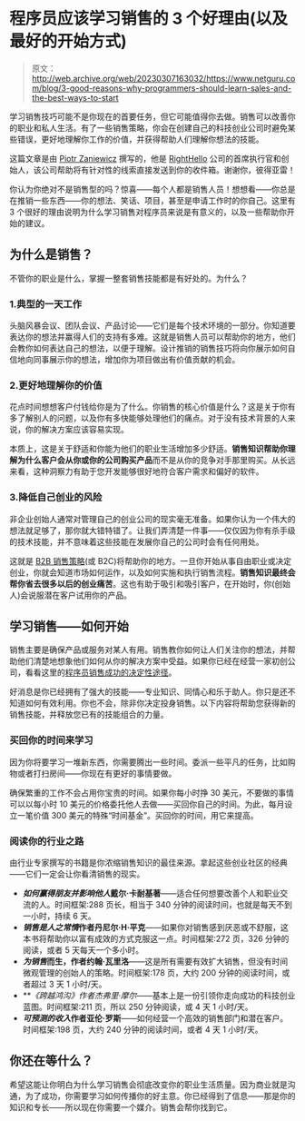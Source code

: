 # 程序员应该学习销售的 3 个好理由(以及最好的开始方式)

> 原文：<http://web.archive.org/web/20230307163032/https://www.netguru.com/blog/3-good-reasons-why-programmers-should-learn-sales-and-the-best-ways-to-start>

 学习销售技巧可能不是你现在的首要任务，但它可能值得你去做。销售可以改善你的职业和私人生活。有了一些销售策略，你会在创建自己的科技创业公司时避免某些错误，更好地理解你工作的价值，并获得帮助人们理解你想法的技能。

这篇文章是由 [Piotr Zaniewicz](http://web.archive.org/web/20221203092331/https://twitter.com/piotrzaniewicz) 撰写的，他是 [RightHello](http://web.archive.org/web/20221203092331/http://righthello.com/) 公司的首席执行官和创始人，该公司帮助将有针对性的线索直接发送到你的收件箱。谢谢你，彼得亚雷！

你认为你绝对不是销售型的吗？惊喜——每个人都是销售人员！想想看——你总是在推销一些东西——你的想法、笑话、项目，甚至是申请工作时的你自己。这里有 3 个很好的理由说明为什么学习销售对程序员来说是有意义的，以及一些帮助你开始的建议。

## 为什么是销售？

不管你的职业是什么，掌握一整套销售技能都是有好处的。为什么？

### 1.典型的一天工作

头脑风暴会议、团队会议、产品讨论——它们是每个技术环境的一部分。你知道要表达你的想法并赢得人们的支持有多难。这就是销售人员可以帮助你的地方，他们会教你如何表达自己的想法，以便于理解。设计推销的销售技巧将向你展示如何自信地向同事展示你的想法，增加你为项目做出有价值贡献的机会。

### 2.更好地理解你的价值

花点时间想想客户付钱给你是为了什么。你销售的核心价值是什么？这是关于你有多了解别人的问题，以及你有多快能够处理他们的痛点。对于没有技术背景的人来说，你的解决方案应该容易实现。

本质上，这是关于舒适和你能为他们的职业生活增加多少舒适。**销售知识帮助你理解为什么客户会从你或你的公司购买产品**而不是从你的竞争对手那里购买。从长远来看，这种洞察力有助于您开发能够很好地符合客户需求和偏好的软件。

### 3.降低自己创业的风险

非企业创始人通常对管理自己的创业公司的现实毫无准备。如果你认为一个伟大的想法就足够了，那你就大错特错了。让我们弄清楚一件事——仅仅因为你有杀手级的技术技能，并不意味着这些技能在发展你自己的公司时会有任何用处。

这就是 [B2B 销售策略](http://web.archive.org/web/20221203092331/http://righthello.com/b2b-sales-strategy/)(或 B2C)将帮助你的地方。一旦你开始从事自由职业或决定创业，你就会知道市场如何运作，以及如何实施和执行销售流程。**销售知识最终会帮你省去很多以后的创业痛苦**。这也有助于吸引和吸引客户，在开始时，你(创始人)会说服潜在客户试用你的产品。

## 学习销售——如何开始

销售主要是确保产品或服务对某人有用。销售教你如何让人们关注你的想法，并帮助他们清楚地想象他们如何从你的解决方案中受益。如果你已经在经营一家初创公司，看看这里的[程序员销售成功的决定性途径](http://web.archive.org/web/20221203092331/http://righthello.com/sales-for-technical-founders/)。

好消息是你已经拥有了强大的技能——专业知识、同情心和乐于助人。你只是还不知道如何有效利用。你也不会，除非你决定投身销售。以下内容将帮助您获得新的销售技能，并释放您已有的技能组合的力量。

### 买回你的时间来学习

因为你将要学习一堆新东西，你需要腾出一些时间。委派一些平凡的任务，比如购物或者打扫房间——你现在有更好的事情要做。

确保繁重的工作不会占用你宝贵的时间。如果你每小时挣 30 美元，不要做的事情可以以每小时 10 美元的价格委托他人去做——买回你自己的时间。为此，每月设立一笔价值 300 美元的特殊“时间基金”。买回你的时间，用它来提高。

### 阅读你的行业之路

由行业专家撰写的书籍是你浓缩销售知识的最佳来源。拿起这些创业社区的经典——它们一定会让你看清销售的现实。

*   ***如何赢得朋友并影响他人*戴尔·卡耐基著**——适合任何想要改善个人和职业交流的人。时间框架:288 页长，相当于 340 分钟的阅读时间，也就是每天不到一小时，持续 6 天。
*   ***销售是人之常情*作者丹尼尔·H·平克**——如果你对销售感到厌恶或不舒服，这本书将帮助你以富有成效的方式克服这一点。时间框架:272 页，326 分钟的阅读，或者 5 天每天一个多小时。
*   ***为销售*而生，作者约翰·瓦里洛**——这是所有需要有效扩大销售，但没有时间微观管理的创始人的策略。时间框架:178 页，大约 200 分钟的阅读时间，或者超过 3 天 1 小时/天。
*   ***《跨越鸿沟》*作者杰弗里·摩尔**——基本上是一份引领你走向成功的科技创业蓝图。时间框架:211 页，所以 250 分钟阅读，或 4 天 1 小时/天。
*   ***可预测的收入*作者亚伦·罗斯**——如何经营一个高效的销售部门和潜在客户。时间框架:198 页，大约 240 分钟的阅读时间，或者 4 天 1 小时/天。

## 你还在等什么？

希望这能让你明白为什么学习销售会彻底改变你的职业生活质量。因为商业就是沟通，为了成功，你需要学习如何传播你的好主意。你已经得到了信息——那是你的知识和专长——所以现在你需要一个媒介。销售会帮你找到它。